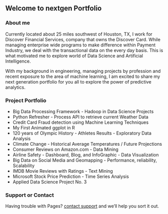 ## Welcome to nextgen Portfolio

### About me

Currently located about 25 miles southwest of Houston, TX, I work for Discover Financial Services, company that owns the Discover Card. While managing enterprise wide programs to make difference within Payment Industry, we deal with the transactional data on the every day basis. This is what motivated me to explore world of Data Science and Artificial Intelligence.

With my background in engineering, managing projects by profession and recent exposure to the area of machine learning, I am excited to share my next generation portfolio for you all to explore the power of predictive analytics.

### Project Portfolio

- Big Data Processing Framework - Hadoop in Data Science Projects
- Python Refresher - Process API to retrieve current Weather Data
- Credit Card Fraud detection using Machine Learning Techniques
- My First Animated ggplot in R
- 120 years of Olympic History - Athletes Results - Exploratory Data Analysis
- Climate Change - Historical Average Temperatures / Future Projections
- Consumer Reviews on Amazon.com - Data Mining
- Airline Safety - Dashboard, Blog, and InfoGraphic - Data Visualization
- Big Data on Social Media and Geomapping - Performance, reliability, Scalability
- IMDB Movie Reviews with Ratings - Text Mining
- Microsoft Stock Price Prediction - Time Series Analysis
- Applied Data Science Project No. 3

### Support or Contact

Having trouble with Pages? [contact support](mailto:mkalkar@gmail.com) and we’ll help you sort it out.

